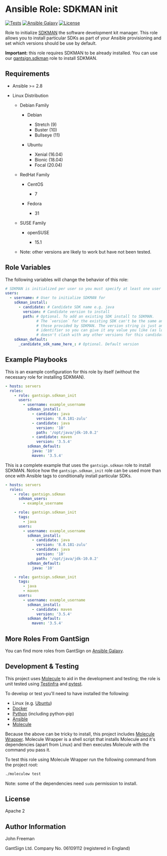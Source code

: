 Ansible Role: SDKMAN init
=========================

[![Tests](https://github.com/gantsign/ansible_role_sdkman_init/workflows/Tests/badge.svg)](https://github.com/gantsign/ansible_role_sdkman_init/actions?query=workflow%3ATests)
[![Ansible Galaxy](https://img.shields.io/badge/ansible--galaxy-gantsign.sdkman__init-blue.svg)](https://galaxy.ansible.com/gantsign/sdkman_init)
[![License](https://img.shields.io/badge/license-Apache_2-blue.svg)](https://raw.githubusercontent.com/gantsign/ansible_role_sdkman_init/master/LICENSE)

Role to initialize [SDKMAN](https://sdkman.io/) the software development kit
manager. This role allows you to install particular SDKs as part of your Ansible
provisioning and set which versions should be use by default.

**Important:** this role requires SDKMAN to be already installed. You can use
our [gantsign.sdkman](https://galaxy.ansible.com/gantsign/sdkman) role to
install SDKMAN.

Requirements
------------

* Ansible >= 2.8

* Linux Distribution

    * Debian Family

        * Debian

            * Stretch (9)
            * Buster (10)
            * Bullseye (11)

        * Ubuntu

            * Xenial (16.04)
            * Bionic (18.04)
            * Focal (20.04)

    * RedHat Family

        * CentOS

            * 7

        * Fedora

            * 31

    * SUSE Family

        * openSUSE

            * 15.1

    * Note: other versions are likely to work but have not been tested.

Role Variables
--------------

The following variables will change the behavior of this role:

```yaml
# SDKMAN is initialized per user so you must specify at least one user
users:
  - username: # User to initialize SDKMAN for
    sdkman_install:
      - candidate: # Candidate SDK name e.g. java
        version: # Candidate version to install
        path: # Optional. To add an existing SDK install to SDKMAN.
              # The `version` for the existing SDK can't be the same any of
              # those provided by SDKMAN. The version string is just an
              # identifier so you can give it any value you like (as long as it
              # doesn't clash with any other versions for this candidate).
    sdkman_default:
      _candidate_sdk_name_here_: # Optional. Default version
```

Example Playbooks
-----------------

This is an example configuration for this role by itself (without the necessary
role for installing SDKMAN).

```yaml
- hosts: servers
  roles:
    - role: gantsign.sdkman_init
      users:
        - username: example_username
          sdkman_install:
            - candidate: java
              version: '8.0.181-zulu'
            - candidate: java
              version: '10'
              path: '/opt/java/jdk-10.0.2'
            - candidate: maven
              version: '3.5.4'
          sdkman_default:
            java: '10'
            maven: '3.5.4'
```

This is a complete example that uses the `gantsign.sdkman` role to install
SDKMAN. Notice how the `gantsign.sdkman_init` role can be used more than once
with Ansible tags to conditionally install particular SDKs.

```yaml
- hosts: servers
  roles:
    - role: gantsign.sdkman
      sdkman_users:
        - example_username

    - role: gantsign.sdkman_init
      tags:
        - java
      users:
        - username: example_username
          sdkman_install:
            - candidate: java
              version: '8.0.181-zulu'
            - candidate: java
              version: '10'
              path: '/opt/java/jdk-10.0.2'
          sdkman_default:
            java: '10'

    - role: gantsign.sdkman_init
      tags:
        - java
        - maven
      users:
        - username: example_username
          sdkman_install:
            - candidate: maven
              version: '3.5.4'
          sdkman_default:
            maven: '3.5.4'
```

More Roles From GantSign
------------------------

You can find more roles from GantSign on
[Ansible Galaxy](https://galaxy.ansible.com/gantsign).

Development & Testing
---------------------

This project uses [Molecule](http://molecule.readthedocs.io/) to aid in the
development and testing; the role is unit tested using
[Testinfra](http://testinfra.readthedocs.io/) and
[pytest](http://docs.pytest.org/).

To develop or test you'll need to have installed the following:

* Linux (e.g. [Ubuntu](http://www.ubuntu.com/))
* [Docker](https://www.docker.com/)
* [Python](https://www.python.org/) (including python-pip)
* [Ansible](https://www.ansible.com/)
* [Molecule](http://molecule.readthedocs.io/)

Because the above can be tricky to install, this project includes
[Molecule Wrapper](https://github.com/gantsign/molecule-wrapper). Molecule
Wrapper is a shell script that installs Molecule and it's dependencies (apart
from Linux) and then executes Molecule with the command you pass it.

To test this role using Molecule Wrapper run the following command from the
project root:

```bash
./moleculew test
```

Note: some of the dependencies need `sudo` permission to install.

License
-------

Apache 2

Author Information
------------------

John Freeman

GantSign Ltd.
Company No. 06109112 (registered in England)
